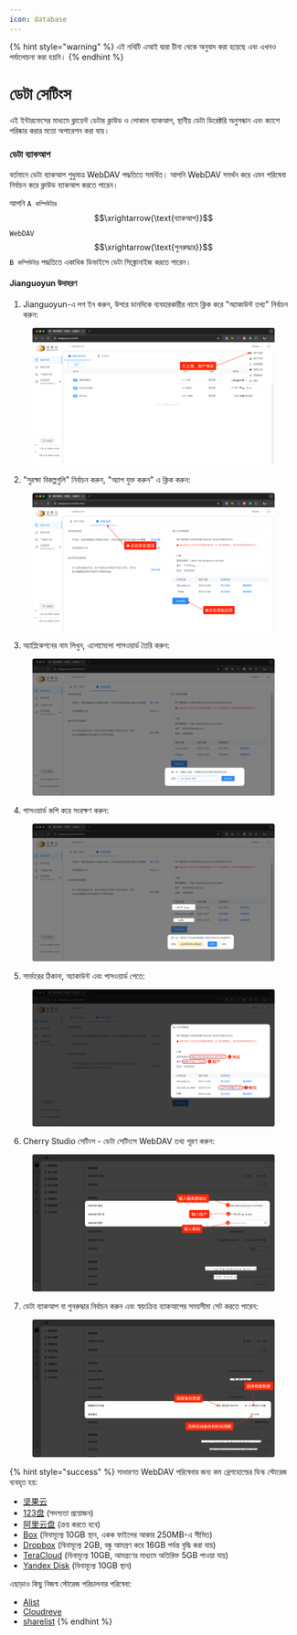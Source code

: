```yaml
---
icon: database
---
```


{% hint style="warning" %}
এই নথিটি এআই দ্বারা চীনা থেকে অনুবাদ করা হয়েছে এবং এখনও পর্যালোচনা করা হয়নি।
{% endhint %}

# ডেটা সেটিংস

এই ইন্টারফেসের মাধ্যমে ক্লায়েন্ট ডেটার ক্লাউড ও লোকাল ব্যাকআপ, স্থানীয় ডেটা ডিরেক্টরি অনুসন্ধান এবং ক্যাশে পরিষ্কার করার মতো অপারেশন করা যায়।

### ডেটা ব্যাকআপ

বর্তমানে ডেটা ব্যাকআপ শুধুমাত্র WebDAV পদ্ধতিতে সমর্থিত। আপনি WebDAV সমর্থন করে এমন পরিষেবা নির্বাচন করে ক্লাউড ব্যাকআপ করতে পারেন।

আপনি `A কম্পিউটার` $$\xrightarrow{\text{ব্যাকআপ}}$$ `WebDAV` $$\xrightarrow{\text{পুনরুদ্ধার}}$$ `B কম্পিউটার` পদ্ধতিতে একাধিক ডিভাইসে ডেটা সিঙ্ক্রোনাইজ করতে পারেন।

#### Jianguoyun উদাহরণ

1. Jianguoyun-এ লগ ইন করুন, উপরে ডানদিকে ব্যবহারকারীর নামে ক্লিক করে "অ্যাকাউন্ট তথ্য" নির্বাচন করুন:

<figure><img src="../../../.gitbook/assets/image (39).png" alt=""><figcaption></figcaption></figure>

2. "সুরক্ষা বিকল্পগুলি" নির্বাচন করুন, "অ্যাপ যুক্ত করুন" এ ক্লিক করুন:

<figure><img src="../../../.gitbook/assets/image (40).png" alt=""><figcaption></figcaption></figure>

3. অ্যাপ্লিকেশনের নাম লিখুন, এলোমেলো পাসওয়ার্ড তৈরি করুন:

<figure><img src="../../../.gitbook/assets/image (41).png" alt=""><figcaption></figcaption></figure>

4. পাসওয়ার্ড কপি করে সংরক্ষণ করুন:

<figure><img src="../../../.gitbook/assets/image (42).png" alt=""><figcaption></figcaption></figure>

5. সার্ভারের ঠিকানা, অ্যাকাউন্ট এবং পাসওয়ার্ড পেতে:

<figure><img src="../../../.gitbook/assets/image (43).png" alt=""><figcaption></figcaption></figure>

6. Cherry Studio সেটিংস - ডেটা সেটিংসে WebDAV তথ্য পূরণ করুন:

<figure><img src="../../../.gitbook/assets/image (48).png" alt=""><figcaption></figcaption></figure>

7. ডেটা ব্যাকআপ বা পুনরুদ্ধার নির্বাচন করুন এবং স্বয়ংক্রিয় ব্যাকআপের সময়সীমা সেট করতে পারেন:

<figure><img src="../../../.gitbook/assets/image (47).png" alt=""><figcaption></figcaption></figure>

{% hint style="success" %}
সাধারণত WebDAV পরিষেবার জন্য কম থ্রেশহোল্ডের ডিস্ক স্টোরেজ ব্যবহৃত হয়:

* [坚果云](https://www.jianguoyun.com/)
* [123盘](https://www.123pan.com/) (সদস্যতা প্রয়োজন)
* [阿里云盘](https://www.alipan.com/) (ক্রয় করতে হবে)
* [Box](https://www.box.com/) (বিনামূল্যে 10GB স্থান, একক ফাইলের আকার 250MB-এ সীমিত)
* [Dropbox](https://www.dropbox.com/) (বিনামূল্যে 2GB, বন্ধু আমন্ত্রণ করে 16GB পর্যন্ত বৃদ্ধি করা যায়)
* [TeraCloud](https://teracloud.jp/en/) (বিনামূল্যে 10GB, আমন্ত্রণের মাধ্যমে অতিরিক্ত 5GB পাওয়া যায়)
* [Yandex Disk](https://disk.yandex.com/) (বিনামূল্যে 10GB স্থান)

এছাড়াও কিছু নিজস্ব স্টোরেজ পরিচালনার পরিষেবা:

* [Alist](https://alist.nn.ci/zh/)
* [Cloudreve](https://cloudreve.org/)
* [sharelist](https://github.com/reruin/sharelist)
{% endhint %}